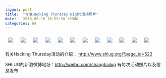 ```yaml
---
layout: post
title:  "今晚Hacking Thursday Night活动照片"
date:   2016-06-16 16:59:30 +0000
categories: h4
---
```


[<img style='margin:10px;' src='https://raw.githubusercontent.com/shanghailug/res2016/master/g616.h4/g616_2022_2500+08.1920p.jpg'>](https://raw.githubusercontent.com/shanghailug/res2016/master/g616.h4/g616_2022_2500+08.JPG)
[<img style='margin:10px;' src='https://raw.githubusercontent.com/shanghailug/res2016/master/g616.h4/g616_2022_4400+08.1920p.jpg'>](https://raw.githubusercontent.com/shanghailug/res2016/master/g616.h4/g616_2022_4400+08.JPG)
[<img style='margin:10px;' src='https://raw.githubusercontent.com/shanghailug/res2016/master/g616.h4/g616_2022_5800+08.1920p.jpg'>](https://raw.githubusercontent.com/shanghailug/res2016/master/g616.h4/g616_2022_5800+08.JPG)
[<img style='margin:10px;' src='https://raw.githubusercontent.com/shanghailug/res2016/master/g616.h4/g616_2024_2100+08.1920p.jpg'>](https://raw.githubusercontent.com/shanghailug/res2016/master/g616.h4/g616_2024_2100+08.JPG)
[<img style='margin:10px;' src='https://raw.githubusercontent.com/shanghailug/res2016/master/g616.h4/g616_2024_2900+08.1920p.jpg'>](https://raw.githubusercontent.com/shanghailug/res2016/master/g616.h4/g616_2024_2900+08.JPG)
[<img style='margin:10px;' src='https://raw.githubusercontent.com/shanghailug/res2016/master/g616.h4/g616_2048_5300+08.1920p.jpg'>](https://raw.githubusercontent.com/shanghailug/res2016/master/g616.h4/g616_2048_5300+08.JPG)
[<img style='margin:10px;' src='https://raw.githubusercontent.com/shanghailug/res2016/master/g616.h4/g616_2049_1400+08.1920p.jpg'>](https://raw.githubusercontent.com/shanghailug/res2016/master/g616.h4/g616_2049_1400+08.JPG)
[<img style='margin:10px;' src='https://raw.githubusercontent.com/shanghailug/res2016/master/g616.h4/g616_2052_3400+08.1920p.jpg'>](https://raw.githubusercontent.com/shanghailug/res2016/master/g616.h4/g616_2052_3400+08.JPG)
[<img style='margin:10px;' src='https://raw.githubusercontent.com/shanghailug/res2016/master/g616.h4/g616_2053_2500+08.1920p.jpg'>](https://raw.githubusercontent.com/shanghailug/res2016/master/g616.h4/g616_2053_2500+08.JPG)
[<img style='margin:10px;' src='https://raw.githubusercontent.com/shanghailug/res2016/master/g616.h4/g616_2053_3600+08.1920p.jpg'>](https://raw.githubusercontent.com/shanghailug/res2016/master/g616.h4/g616_2053_3600+08.JPG)
[<img style='margin:10px;' src='https://raw.githubusercontent.com/shanghailug/res2016/master/g616.h4/g616_2107_5520+08.1920p.jpg'>](https://raw.githubusercontent.com/shanghailug/res2016/master/g616.h4/g616_2107_5520+08.JPG)
[<img style='margin:10px;' src='https://raw.githubusercontent.com/shanghailug/res2016/master/g616.h4/g616_2143_5219+08.1920p.jpg'>](https://raw.githubusercontent.com/shanghailug/res2016/master/g616.h4/g616_2143_5219+08.JPG)

有关Hacking Thursday活动的介绍：
http://www.shlug.org/?page_id=523

SHLUG的新浪微博地址：http://weibo.com/shanghailug 有每次活动照片以及信息发布



